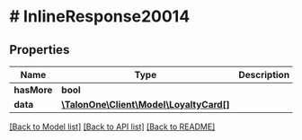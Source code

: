 # # InlineResponse20014

## Properties

Name | Type | Description | Notes
------------ | ------------- | ------------- | -------------
**hasMore** | **bool** |  | 
**data** | [**\TalonOne\Client\Model\LoyaltyCard[]**](LoyaltyCard.md) |  | 

[[Back to Model list]](../../README.md#documentation-for-models) [[Back to API list]](../../README.md#documentation-for-api-endpoints) [[Back to README]](../../README.md)


